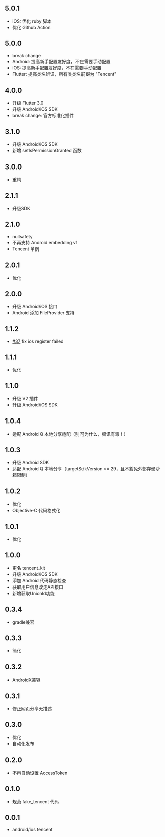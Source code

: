 ## 5.0.1

* iOS: 优化 ruby 脚本
* 优化 Github Action

## 5.0.0

* break change
* Android: 提高新手配置友好度，不在需要手动配置
* iOS: 提高新手配置友好度，不在需要手动配置
* Flutter: 提高类名辨识，所有类类名前缀为 "Tencent"

## 4.0.0

* 升级 Flutter 3.0
* 升级 Android/iOS SDK
* break change: 官方标准化插件

## 3.1.0

* 升级 Android/iOS SDK
* 新增 setIsPermissionGranted 函数

## 3.0.0

* 重构

## 2.1.1

* 升级SDK

## 2.1.0

* nullsafety
* 不再支持 Android embedding v1
* Tencent 单例

## 2.0.1

* 优化

## 2.0.0

* 升级 Android/iOS 接口
* Android 添加 FileProvider 支持

## 1.1.2

* [#37](https://github.com/rxreader/tencent_kit/pull/37) fix ios register failed

## 1.1.1

* 优化

## 1.1.0

* 升级 V2 插件
* 升级 Android/iOS SDK

## 1.0.4

* 适配 Android Q 本地分享适配（别问为什么，腾讯有毒！）

## 1.0.3

* 升级 Android SDK
* 适配 Android Q 本地分享（targetSdkVersion >= 29，且不豁免外部存储沙箱限制）

## 1.0.2

* 优化
* Objective-C 代码格式化

## 1.0.1

* 优化

## 1.0.0

* 更名 tencent_kit
* 升级 Android/iOS SDK
* 添加 Android 代码静态检查
* 获取用户信息改走API接口
* 新增获取UnionId功能

## 0.3.4

* gradle兼容

## 0.3.3

* 简化

## 0.3.2

* AndroidX兼容

## 0.3.1

* 修正网页分享无描述

## 0.3.0

* 优化
* 自动化发布

## 0.2.0

* 不再自动设置 AccessToken

## 0.1.0

* 规范 fake_tencent 代码

## 0.0.1

* android/ios tencent
